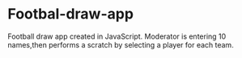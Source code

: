 # Footbal-draw-app
Football draw app created in JavaScript. Moderator is entering 10 names,then performs a scratch by selecting a player for each team.
